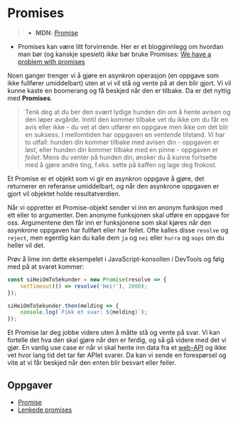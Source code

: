 # Promises

> -   **MDN**: [Promise](https://developer.mozilla.org/en/docs/Web/JavaScript/Reference/Global_Objects/Promise)

-   Promises kan være litt forvirrende. Her er et blogginnlegg om hvordan man bør (og kanskje spesielt) _ikke_ bør bruke Promises: [We have a problem with promises](https://pouchdb.com/2015/05/18/we-have-a-problem-with-promises.html)

Noen ganger trenger vi å gjøre en asynkron operasjon (en oppgave som ikke fullfører umiddelbart) uten at vi vil stå og vente på at den blir gjort. Vi vil kunne kaste en boomerang og få beskjed når den er tilbake. Da er det nyttig med **Promises**.

> Tenk deg at du ber den svært lydige hunden din om å hente avisen og den løper avgårde. Inntil den kommer tilbake vet du ikke om du får en avis eller ikke - du vet at den utfører en oppgave men ikke om det blir en suksess. I mellomtiden har oppgaven en _ventende_ tilstand. Vi har to utfall: hunden din kommer tilbake med avisen din - oppgaven er _løst_, eller hunden din kommer tilbake med en pinne - oppgaven er _feilet_. Mens du venter på hunden din, ønsker du å kunne fortsette med å gjøre andre ting, f.eks. sette på kaffen og lage deg frokost.

Et Promise er et objekt som vi gir en asynkron oppgave å gjøre, det returnerer en referanse umiddelbart, og når den asynkrone oppgaven er gjort vil objektet holde resultatverdien.

Når vi oppretter et Promise-objekt sender vi inn en anonym funksjon med ett eller to argumenter. Den anonyme funksjonen skal utføre en oppgave for oss. Argumentene den får inn er funksjonene som skal kjøres når den asynkrone oppgaven har fullført eller har feilet. Ofte kalles disse `resolve` og `reject`, men egentlig kan du kalle dem `ja` og `nei` eller `hurra` og `oops` om du heller vil det.

Prøv å lime inn dette eksempelet i JavaScript-konsollen i DevTools og følg med på at svaret kommer:

```js
const siHeiOmToSekunder = new Promise(resolve => {
    setTimeout(() => resolve('Hei!'), 2000);
});

siHeiOmToSekunder.then(melding => {
    console.log(`Fikk et svar: ${melding}`);
});
```

Et Promise lar deg jobbe videre uten å måtte stå og vente på svar. Vi kan fortelle det hva den skal gjøre når den er ferdig, og så gå videre med det vi gjør. En vanlig use case er når vi skal hente inn data fra et [web-API](/05-javascript/09-web-api.md) og ikke vet hvor lang tid det tar før APIet svarer. Da kan vi sende en forespørsel og vite at vi får beskjed når den enten blir besvart eller feiler.

## Oppgaver

-   [Promise](http://jsbin.com/nusaxuw/4/edit?js,output)
-   [Lenkede promises](http://jsbin.com/fojebar/edit?js,output)
